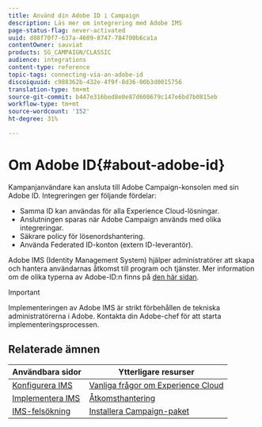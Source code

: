 ```yaml
---
title: Använd din Adobe ID i Campaign
description: Läs mer om integrering med Adobe IMS
page-status-flag: never-activated
uuid: d88f70f7-637a-4609-8747-784700b6ca1a
contentOwner: sauviat
products: SG_CAMPAIGN/CLASSIC
audience: integrations
content-type: reference
topic-tags: connecting-via-an-adobe-id
discoiquuid: c988362b-432e-4f9f-8d36-00b3d0015756
translation-type: tm+mt
source-git-commit: b447e316bed8e0e87d608679c147e6bd7b0815eb
workflow-type: tm+mt
source-wordcount: '152'
ht-degree: 31%

---
```



# Om Adobe ID{#about-adobe-id}

Kampanjanvändare kan ansluta till Adobe Campaign-konsolen med sin Adobe ID. Integreringen ger följande fördelar:

* Samma ID kan användas för alla Experience Cloud-lösningar.
* Anslutningen sparas när Adobe Campaign används med olika integreringar.
* Säkrare policy för lösenordshantering.
* Använda Federated ID-konton (extern ID-leverantör).

Adobe IMS (Identity Management System) hjälper administratörer att skapa och hantera användarnas åtkomst till program och tjänster. Mer information om de olika typerna av Adobe-ID:n finns på [den här sidan](https://helpx.adobe.com/enterprise/using/identity.html).

>[!IMPORTANT]
>
>Implementeringen av Adobe IMS är strikt förbehållen de tekniska administratörerna i Adobe. Kontakta din Adobe-chef för att starta implementeringsprocessen.

## Relaterade ämnen

| Användbara sidor | Ytterligare resurser |
|---|---|
| [Konfigurera IMS](../../integrations/using/configuring-ims.md) | [Vanliga frågor om Experience Cloud](https://docs.adobe.com/content/help/en/core-services/interface/manage-users-and-products/faq.html) |
| [Implementera IMS](../../integrations/using/implementing-ims.md) | [Åtkomsthantering](../../platform/using/access-management.md) |
| [IMS-felsökning](../../integrations/using/ims-troubleshooting.md) | [Installera Campaign-paket](../../installation/using/installing-campaign-standard-packages.md) |
